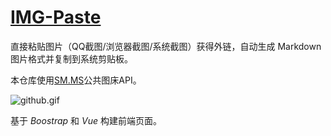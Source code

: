 # [IMG-Paste](https://zjuguoshuai.github.io/img-paste/)

直接粘贴图片（QQ截图/浏览器截图/系统截图）获得外链，自动生成 Markdown 图片格式并复制到系统剪贴板。

<!-- 中国区访问 [Gitee 版](https://jyeric.gitee.io/img-paste/) 速度更快。 -->

本仓库使用[SM.MS](https://sm.ms/)公共图床API。

![github.gif](https://i.loli.net/2019/03/30/5c9f2ea0bfc04.gif)

基于 *Boostrap* 和 *Vue* 构建前端页面。
